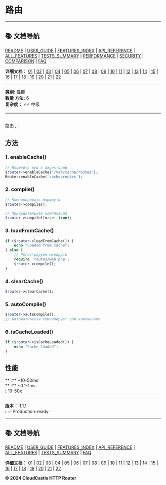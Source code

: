 #  路由

---

## 📚 文档导航

[README](../../README.md) | [USER_GUIDE](../USER_GUIDE.md) | [FEATURES_INDEX](../FEATURES_INDEX.md) | [API_REFERENCE](../API_REFERENCE.md) | [ALL_FEATURES](../ALL_FEATURES.md) | [TESTS_SUMMARY](../TESTS_SUMMARY.md) | [PERFORMANCE](../PERFORMANCE_ANALYSIS.md) | [SECURITY](../SECURITY_REPORT.md) | [COMPARISON](../COMPARISON.md) | [FAQ](../FAQ.md)

**详细文档：** [01](01_BASIC_ROUTING.md) | [02](02_ROUTE_PARAMETERS.md) | [03](03_ROUTE_GROUPS.md) | [04](04_RATE_LIMITING.md) | [05](05_IP_FILTERING.md) | [06](06_MIDDLEWARE.md) | [07](07_NAMED_ROUTES.md) | [08](08_TAGS.md) | [09](09_HELPER_FUNCTIONS.md) | [10](10_ROUTE_SHORTCUTS.md) | [11](11_ROUTE_MACROS.md) | [12](12_URL_GENERATION.md) | [13](13_EXPRESSION_LANGUAGE.md) | [14](14_CACHING.md) | [15](15_PLUGINS.md) | [16](16_LOADERS.md) | [17](17_PSR_SUPPORT.md) | [18](18_ACTION_RESOLVER.md) | [19](19_STATISTICS.md) | [20](20_SECURITY.md) | [21](21_EXCEPTIONS.md) | [22](22_CLI_TOOLS.md)

---


**类别:** 性能  
**数量 方法:** 6  
**复杂度：** ⭐⭐ 中级 

---

## 

   路由       ,      .

## 方法

### 1. enableCache()

```php
// Включить кеш в директории
$router->enableCache('/var/cache/routes');
Route::enableCache('cache/routes');
```

### 2. compile()

```php
// Компилировать маршруты
$router->compile();

// Принудительная компиляция
$router->compile(force: true);
```

### 3. loadFromCache()

```php
if ($router->loadFromCache()) {
    echo "Loaded from cache";
} else {
    // Регистрируем маршруты
    require 'routes/web.php';
    $router->compile();
}
```

### 4. clearCache()

```php
$router->clearCache();
```

### 5. autoCompile()

```php
$router->autoCompile();
// Автоматически компилирует при изменениях
```

### 6. isCacheLoaded()

```php
if ($router->isCacheLoaded()) {
    echo "Cache loaded";
}
```

## 性能

** :** ~10-50ms   
** :** ~0.1-1ms   
**:** 10-50x

---

**版本：** 1.1.1  
**:** ✅ Production-ready


---

## 📚 文档导航

[README](../../README.md) | [USER_GUIDE](../USER_GUIDE.md) | [FEATURES_INDEX](../FEATURES_INDEX.md) | [API_REFERENCE](../API_REFERENCE.md) | [ALL_FEATURES](../ALL_FEATURES.md) | [TESTS_SUMMARY](../TESTS_SUMMARY.md) | [FAQ](../FAQ.md)

**详细文档：** [01](01_BASIC_ROUTING.md) | [02](02_ROUTE_PARAMETERS.md) | [03](03_ROUTE_GROUPS.md) | [04](04_RATE_LIMITING.md) | [05](05_IP_FILTERING.md) | [06](06_MIDDLEWARE.md) | [07](07_NAMED_ROUTES.md) | [08](08_TAGS.md) | [09](09_HELPER_FUNCTIONS.md) | [10](10_ROUTE_SHORTCUTS.md) | [11](11_ROUTE_MACROS.md) | [12](12_URL_GENERATION.md) | [13](13_EXPRESSION_LANGUAGE.md) | [14](14_CACHING.md) | [15](15_PLUGINS.md) | [16](16_LOADERS.md) | [17](17_PSR_SUPPORT.md) | [18](18_ACTION_RESOLVER.md) | [19](19_STATISTICS.md) | [20](20_SECURITY.md) | [21](21_EXCEPTIONS.md) | [22](22_CLI_TOOLS.md)

**© 2024 CloudCastle HTTP Router**

